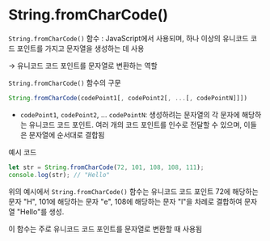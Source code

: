 # **String.fromCharCode()**

`String.fromCharCode()` 함수 : JavaScript에서 사용되며, 하나 이상의 유니코드 코드 포인트를 가지고 문자열을 생성하는 데 사용

→ 유니코드 코드 포인트를 문자열로 변환하는 역할

`String.fromCharCode()` 함수의 구문

```jsx
String.fromCharCode(codePoint1[, codePoint2[, ...[, codePointN]]])

```

- `codePoint1`, `codePoint2`, ... `codePointN`: 생성하려는 문자열의 각 문자에 해당하는 유니코드 코드 포인트. 여러 개의 코드 포인트를 인수로 전달할 수 있으며, 이들은 문자열에 순서대로 결합됨

예시 코드

```jsx
let str = String.fromCharCode(72, 101, 108, 108, 111);
console.log(str); // "Hello"

```

위의 예시에서 `String.fromCharCode()` 함수는 유니코드 코드 포인트 72에 해당하는 문자 "H", 101에 해당하는 문자 "e", 108에 해당하는 문자 "l"을 차례로 결합하여 문자열 "Hello"를 생성.

이 함수는 주로 유니코드 코드 포인트를 문자열로 변환할 때 사용됨